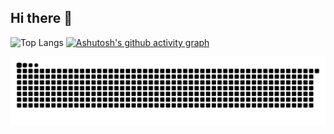 ## Hi there 👋

<!--
**city-cheng/city-cheng** is a ✨ _special_ ✨ repository because its `README.md` (this file) appears on your GitHub profile.

Here are some ideas to get you started:

- 🔭 I’m currently working on ...
- 🌱 I’m currently learning ...
- 👯 I’m looking to collaborate on ...
- 🤔 I’m looking for help with ...
- 💬 Ask me about ...
- 📫 How to reach me: ...
- 😄 Pronouns: ...
- ⚡ Fun fact: ...
-->


![Top Langs](https://github-readme-stats.vercel.app/api/top-langs/?username=city-cheng&layout=compact)
[![Ashutosh's github activity graph](https://github-readme-activity-graph.vercel.app/graph?username=city-cheng&theme=react)](https://github.com/city-cheng/)
<div align="center">
<picture>
  <source media="(prefers-color-scheme: dark)" srcset="https://raw.githubusercontent.com/city-cheng/city-cheng/output/github-contribution-grid-snake-dark.svg">
  <source media="(prefers-color-scheme: light)" srcset="https://raw.githubusercontent.com/city-cheng/city-cheng/output/github-contribution-grid-snake.svg">
  <img alt="github contribution grid snake animation" src="https://raw.githubusercontent.com/city-cheng/city-cheng/output/github-contribution-grid-snake.svg">
</picture> 
</div>
